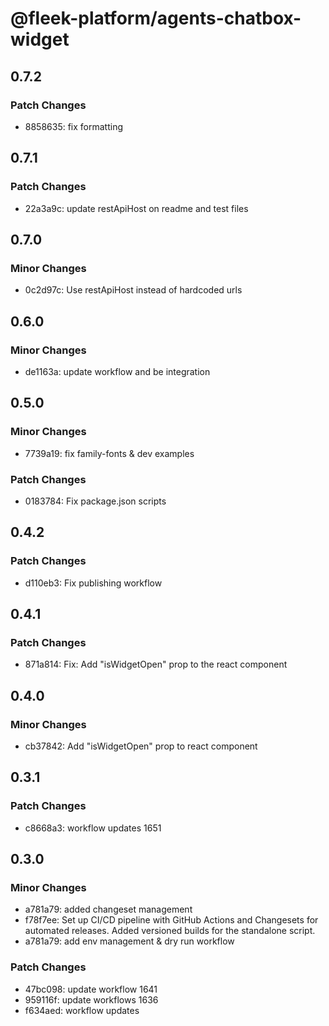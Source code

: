 # @fleek-platform/agents-chatbox-widget

## 0.7.2

### Patch Changes

- 8858635: fix formatting

## 0.7.1

### Patch Changes

- 22a3a9c: update restApiHost on readme and test files

## 0.7.0

### Minor Changes

- 0c2d97c: Use restApiHost instead of hardcoded urls

## 0.6.0

### Minor Changes

- de1163a: update workflow and be integration

## 0.5.0

### Minor Changes

- 7739a19: fix family-fonts & dev examples

### Patch Changes

- 0183784: Fix package.json scripts

## 0.4.2

### Patch Changes

- d110eb3: Fix publishing workflow

## 0.4.1

### Patch Changes

- 871a814: Fix: Add "isWidgetOpen" prop to the react component

## 0.4.0

### Minor Changes

- cb37842: Add "isWidgetOpen" prop to react component

## 0.3.1

### Patch Changes

- c8668a3: workflow updates 1651

## 0.3.0

### Minor Changes

- a781a79: added changeset management
- f78f7ee: Set up CI/CD pipeline with GitHub Actions and Changesets for automated releases. Added versioned builds for the standalone script.
- a781a79: add env management & dry run workflow

### Patch Changes

- 47bc098: update workflow 1641
- 959116f: update workflows 1636
- f634aed: workflow updates
